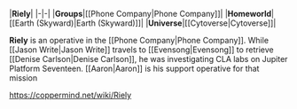 |**Riely**|
|-|-|
|**Groups**|[[Phone Company\|Phone Company]]|
|**Homeworld**|[[Earth (Skyward)\|Earth (Skyward)]]|
|**Universe**|[[Cytoverse\|Cytoverse]]|

**Riely** is an operative in the [[Phone Company\|Phone Company]]. While [[Jason Write\|Jason Write]] travels to [[Evensong\|Evensong]] to retrieve [[Denise Carlson\|Denise Carlson]], he was investigating CLA labs on Jupiter Platform Seventeen. [[Aaron\|Aaron]] is his support operative for that mission



https://coppermind.net/wiki/Riely
